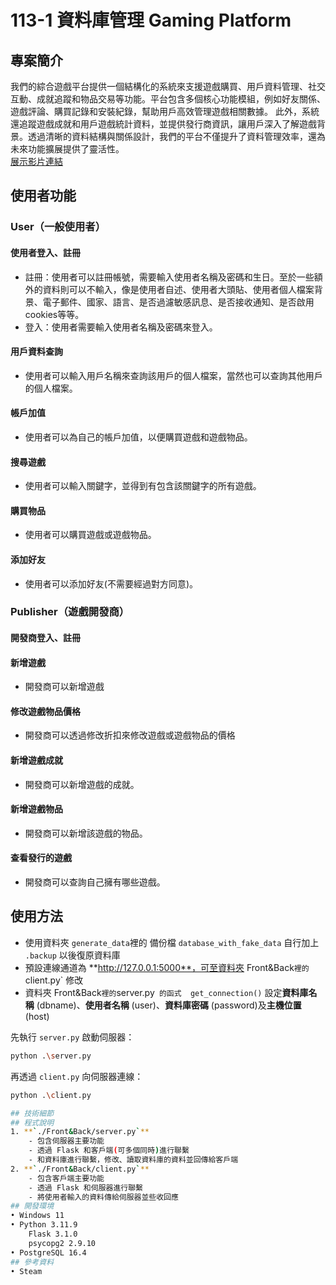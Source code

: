 # 113-1 資料庫管理 Gaming Platform
## 專案簡介
我們的綜合遊戲平台提供一個結構化的系統來支援遊戲購買、用戶資料管理、社交互動、成就追蹤和物品交易等功能。平台包含多個核心功能模組，例如好友關係、遊戲評論、購買記錄和安裝紀錄，幫助用戶高效管理遊戲相關數據。
此外，系統還追蹤遊戲成就和用戶遊戲統計資料，並提供發行商資訊，讓用戶深入了解遊戲背景。透過清晰的資料結構與關係設計，我們的平台不僅提升了資料管理效率，還為未來功能擴展提供了靈活性。  
[展示影片連結](https://example.com/video)

## 使用者功能
### User（一般使用者）
#### 使用者登入、註冊
- 註冊：使用者可以註冊帳號，需要輸入使用者名稱及密碼和生日。至於一些額外的資料則可以不輸入，像是使用者自述、使用者大頭貼、使用者個人檔案背景、電子郵件、國家、語言、是否過濾敏感訊息、是否接收通知、是否啟用cookies等等。
- 登入：使用者需要輸入使用者名稱及密碼來登入。
#### 用戶資料查詢
- 使用者可以輸入用戶名稱來查詢該用戶的個人檔案，當然也可以查詢其他用戶的個人檔案。
#### 帳戶加值
- 使用者可以為自己的帳戶加值，以便購買遊戲和遊戲物品。
#### 搜尋遊戲
- 使用者可以輸入關鍵字，並得到有包含該關鍵字的所有遊戲。
#### 購買物品
- 使用者可以購買遊戲或遊戲物品。
#### 添加好友
- 使用者可以添加好友(不需要經過對方同意)。

### Publisher（遊戲開發商）
#### 開發商登入、註冊
#### 新增遊戲
- 開發商可以新增遊戲
#### 修改遊戲物品價格
- 開發商可以透過修改折扣來修改遊戲或遊戲物品的價格
#### 新增遊戲成就
- 開發商可以新增遊戲的成就。
#### 新增遊戲物品
- 開發商可以新增該遊戲的物品。
#### 查看發行的遊戲
- 開發商可以查詢自己擁有哪些遊戲。
## 使用方法
- 使用資料夾 `generate_data`裡的 備份檔 `database_with_fake_data` 自行加上 `.backup` 以後復原資料庫
- 預設連線通道為 **http://127.0.0.1:5000**，可至資料夾 Front&Back` 裡的 `client.py` 修改
- 資料夾 Front&Back` 裡的 `server.py` 的函式 
get_connection()` 設定**資料庫名稱** (dbname)、**使用者名稱** (user)、**資料庫密碼** (password)及**主機位置** (host)

先執行 `server.py` 啟動伺服器：

```bash
python .\server.py 
```

再透過 `client.py` 向伺服器連線：

```bash
python .\client.py 

## 技術細節
## 程式說明
1. **`./Front&Back/server.py`**
    - 包含伺服器主要功能
    - 透過 Flask 和客戶端(可多個同時)進行聯繫
    - 和資料庫進行聯繫，修改、讀取資料庫的資料並回傳給客戶端
2. **`./Front&Back/client.py`**
    - 包含客戶端主要功能
    - 透過 Flask 和伺服器進行聯繫
    - 將使用者輸入的資料傳給伺服器並些收回應
## 開發環境
• Windows 11
• Python 3.11.9
    Flask 3.1.0
    psycopg2 2.9.10
• PostgreSQL 16.4
## 參考資料
• Steam